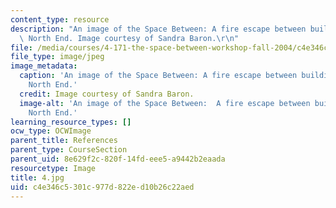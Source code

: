 ```yaml
---
content_type: resource
description: "An image of the Space Between: A fire escape between buildings in Boston's\
  \ North End. Image courtesy of Sandra Baron.\r\n"
file: /media/courses/4-171-the-space-between-workshop-fall-2004/c4e346c5301c977d822ed10b26c22aed_4.jpg
file_type: image/jpeg
image_metadata:
  caption: 'An image of the Space Between: A fire escape between buildings in Boston''s
    North End.'
  credit: Image courtesy of Sandra Baron.
  image-alt: 'An image of the Space Between:  A fire escape between buildings in Boston''s
    North End.'
learning_resource_types: []
ocw_type: OCWImage
parent_title: References
parent_type: CourseSection
parent_uid: 8e629f2c-820f-14fd-eee5-a9442b2eaada
resourcetype: Image
title: 4.jpg
uid: c4e346c5-301c-977d-822e-d10b26c22aed
---
```

